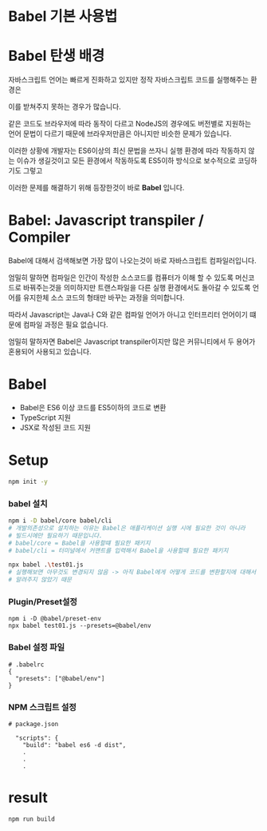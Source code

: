 # Babel 기본 사용법

# Babel 탄생 배경

자바스크립트 언어는 빠르게 진화하고 있지만 정작 자바스크립트 코드를 실행해주는 환경은

이를 받쳐주지 못하는 경우가 많습니다.

같은 코드도 브라우저에 따라 동작이 다르고 NodeJS의 경우에도 버전별로 지원하는 언어 문법이 다르기 때문에 브라우저만큼은 아니지만 비슷한 문제가 있습니다.

이러한 상황에 개발자는 ES6이상의 최신 문법을 쓰자니 실행 환경에 따라 작동하지 않는 이슈가 생길것이고 모든 환경에서 작동하도록 ES5이하 방식으로 보수적으로 코딩하기도 그렇고

이러한 문제를 해결하기 위해 등장한것이 바로 **Babel** 입니다.

# Babel: Javascript transpiler / Compiler

Babel에 대해서 검색해보면 가장 많이 나오는것이 바로 자바스크립트 컴파일러입니다.

엄밀히 말하면 컴파일은 인간이 작성한 소스코드를 컴퓨터가 이해 할 수 있도록 머신코드로 바꿔주는것을 의미하지만
트랜스파일을 다른 실행 환경에서도 돌아갈 수 있도록 언어를 유지한체 소스 코드의 형태만 바꾸는 과정을 의미합니다.

따라서 Javascript는 Java나 C와 같은 컴파일 언어가 아니고 인터프리터 언어이기 떄문에
컴파일 과정은 필요 없습니다.

엄밀히 말하자면 Babel은 Javascript transpiler이지만 많은 커뮤니티에서 두 용어가 혼용되어 사용되고 있습니다.

# Babel

- Babel은 ES6 이상 코드를 ES5이하의 코드로 변환
- TypeScript 지원
- JSX로 작성된 코드 지원

# Setup

```bash
npm init -y

```

### babel 설치

```bash
npm i -D babel/core babel/cli
# 개발의존성으로 설치하는 이유는 Babel은 애플리케이션 실행 시에 필요한 것이 아니라
# 빌드시에만 필요하기 때문입니다.
# babel/core = Babel을 사용할떄 필요한 패키지
# babel/cli = 터미널에서 커맨트를 입력해서 Babel을 사용할때 필요한 패키지

npx babel .\test01.js
# 실행해보면 아무것도 변경되지 않음 -> 아직 Babel에게 어떻게 코드를 변환할지에 대해서
# 알려주지 않았기 때문
```

### Plugin/Preset설정

```
npm i -D @babel/preset-env
npx babel test01.js --presets=@babel/env

```

### Babel 설정 파일

```
# .babelrc
{
  "presets": ["@babel/env"]
}

```

### NPM 스크립트 설정

```
# package.json

  "scripts": {
    "build": "babel es6 -d dist",
    .
    .
    .
```

# result

```
npm run build
```
